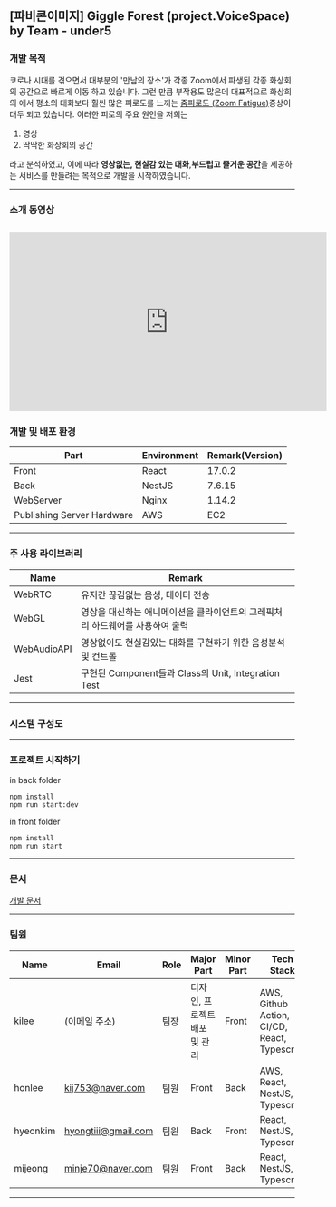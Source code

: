 ## [파비콘이미지] Giggle Forest (project.VoiceSpace) by Team - under5

### 개발 목적

코로나 시대를 겪으면서 대부분의 '만남의 장소'가 각종 Zoom에서 파생된 각종 화상회의 공간으로 빠르게 이동 하고 있습니다. 그런 만큼 부작용도 많은데 대표적으로 화상회의 에서 평소의 대화보다 훨씬 많은 피로도를 느끼는 [줌피로도 (Zoom Fatigue)](https://en.wikipedia.org/wiki/Zoom_fatigue)증상이 대두 되고 있습니다. 이러한 피로의 주요 원인을 저희는

1. 영상
2. 딱딱한 화상회의 공간

라고 분석하였고, 이에 따라 **영상없는, 현실감 있는 대화**,**부드럽고 즐거운 공간**을 제공하는 서비스를 만들려는 목적으로 개발을 시작하였습니다.

---

### 소개 동영상

## <iframe width="560" height="315" src="https://www.youtube.com/embed/ZcalOaRKCv8" title="YouTube video player" frameborder="0" allow="accelerometer; autoplay; clipboard-write; encrypted-media; gyroscope; picture-in-picture" allowfullscreen></iframe>

### 개발 및 배포 환경

| Part                       | Environment | Remark(Version) |
| -------------------------- | ----------- | --------------- |
| Front                      | React       | 17.0.2          |
| Back                       | NestJS      | 7.6.15          |
| WebServer                  | Nginx       | 1.14.2          |
| Publishing Server Hardware | AWS         | EC2             |

---

### 주 사용 라이브러리

| Name        | Remark                                                                        |
| ----------- | ----------------------------------------------------------------------------- |
| WebRTC      | 유저간 끊김없는 음성, 데이터 전송                                             |
| WebGL       | 영상을 대신하는 애니메이션을 클라이언트의 그레픽처리 하드웨어를 사용하여 출력 |
| WebAudioAPI | 영상없이도 현실감있는 대화를 구현하기 위한 음성분석 및 컨트롤                 |
| Jest        | 구현된 Component들과 Class의 Unit, Integration Test                           |

---

### 시스템 구성도

---

### 프로젝트 시작하기

in back folder

```
npm install
npm run start:dev
```

in front folder

```
npm install
npm run start
```

---

### 문서

[개발 문서](https://voicespaceunder5.github.io/VoiceSpaceDocs)

---

### 팀원

| Name     | Email               | Role | Major Part                    | Minor Part | Tech Stack                                   |
| -------- | ------------------- | ---- | ----------------------------- | ---------- | -------------------------------------------- |
| kilee    | (이메일 주소)       | 팀장 | 디자인, 프로젝트 배포 및 관리 | Front      | AWS, Github Action, CI/CD, React, Typescript |
| honlee   | kij753@naver.com    | 팀원 | Front                         | Back       | AWS, React, NestJS, Typescript               |
| hyeonkim | hyongtiii@gmail.com | 팀원 | Back                          | Front      | React, NestJS, Typescript                    |
| mijeong  | minje70@naver.com   | 팀원 | Front                         | Back       | React, NestJS, Typescript                    |

---
